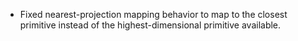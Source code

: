 - Fixed nearest-projection mapping behavior to map to the closest primitive instead of the highest-dimensional primitive available.
